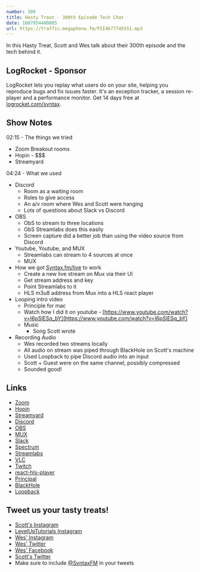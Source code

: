 ```yaml
---
number: 309
title: Hasty Treat - 300th Episode Tech Chat
date: 1607954400805
url: https://traffic.megaphone.fm/FSI4677745551.mp3
---
```


In this Hasty Treat, Scott and Wes talk about their 300th episode and the tech behind it.

## LogRocket - Sponsor
LogRocket lets you replay what users do on your site, helping you reproduce bugs and fix issues faster. It's an exception tracker, a session re-player and a performance monitor. Get 14 days free at [logrocket.com/syntax](https://logrocket.com/syntax).

## Show Notes
02:15 - The things we tried
* Zoom Breakout rooms
* Hopin - $$$ 
* Streamyard 

04:24 - What we used
* Discord
  * Room as a waiting room
  * Roles to give access
  * An a/v room where Wes and Scott were hanging
  * Lots of questions about Slack vs Discord
* OBS
  * ObS to stream to three locations
  * ObS Streamlabs does this easily
  * Screen capture did a better job than using the video source from Discord
* Youtube, Youtube, and MUX
  * Streamlabs can stream to 4 sources at once
  * MUX
* How we got [Syntax.fm/live](http://syntax.fm/live) to work
  * Create a new live stream on Mux via their UI
  * Get stream address and key
  * Point Streamlabs to it
  * HLS m3u8 address from Mux into a HLS react player
* Looping intro video
  * Principle for mac
  * Watch how I did it on youtube - [https://www.youtube.com/watch?v=I6pSlESq_bY](https://www.youtube.com/watch?v=I6pSlESq_bY)
  * Music
    * Song Scott wrote
* Recording Audio
  * Wes recorded two streams locally
  * All audio on stream was piped through BlackHole on Scott's machine
  * Used Loopback to pipe Discord audio into an input
  * Scott + Guest were on the same channel, possibly compressed
  * Sounded good!

## Links
* [Zoom](https://zoom.us/)
* [Hopin](https://hopin.com/)
* [Streamyard](https://streamyard.com/)
* [Discord](https://discord.com/)
* [OBS](https://obsproject.com/)
* [MUX](https://mux.com/)
* [Slack](https://slack.com/)
* [Spectrum](https://spectrum.chat/)
* [Streamlabs](https://streamlabs.com/)
* [VLC](https://www.videolan.org/vlc/)
* [Twitch](https://www.twitch.tv/)
* [react-hls-player](https://www.npmjs.com/package/react-hls-player)
* [Principal](https://principleformac.com/)
* [BlackHole](https://existential.audio/blackhole/)
* [Loopback](https://rogueamoeba.com/loopback/)

## Tweet us your tasty treats!
* [Scott's Instagram](https://www.instagram.com/stolinski/)
* [LevelUpTutorials Instagram](https://www.instagram.com/LevelUpTutorials/)
* [Wes' Instagram](https://www.instagram.com/wesbos/)
* [Wes' Twitter](https://twitter.com/wesbos)
* [Wes' Facebook](https://www.facebook.com/wesbos.developer)
* [Scott's Twitter](https://twitter.com/stolinski)
* Make sure to include [@SyntaxFM](https://twitter.com/SyntaxFM) in your tweets
